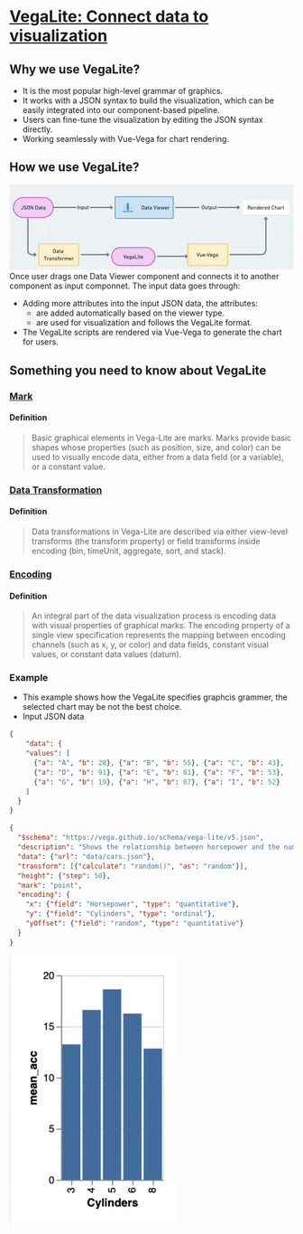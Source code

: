 # [VegaLite: Connect data to visualization](https://vega.github.io/vega-lite/)
## Why we use VegaLite? 
* It is the most popular high-level grammar of graphics. 
* It works with a JSON syntax to build the visualization, which can be easily integrated into our component-based pipeline. 
* Users can fine-tune the visualization by editing the JSON syntax directly.
* Working seamlessly with Vue-Vega for chart rendering. 
## How we use VegaLite?
![](./image/vegalite-pipeline.png)
Once user drags one Data Viewer component and connects it to another component as input componnet. The input data goes through:
* Adding more attributes into the input JSON data, the attributes:
    * are added automatically based on the viewer type. 
    * are used for visualization and follows the VegaLite format. 
* The VegaLite scripts are rendered via Vue-Vega to generate the chart for users. 

## Something you need to know about VegaLite
 
### [Mark](https://vega.github.io/vega-lite/docs/mark.html) 
#### Definition
> Basic graphical elements in Vega-Lite are marks. Marks provide basic shapes whose properties (such as position, size, and color) can be used to visually encode data, either from a data field (or a variable), or a constant value.

### [Data Transformation](https://vega.github.io/vega-lite/docs/transform.html)

#### Definition
> Data transformations in Vega-Lite are described via either view-level transforms (the transform property) or field transforms inside encoding (bin, timeUnit, aggregate, sort, and stack).

### [Encoding](https://vega.github.io/vega-lite/docs/encoding.html)
#### Definition
> An integral part of the data visualization process is encoding data with visual properties of graphical marks. The encoding property of a single view specification represents the mapping between encoding channels (such as x, y, or color) and data fields, constant visual values, or constant data values (datum).

### Example 
* This example shows how the VegaLite specifies graphcis grammer, the selected chart may be not the best choice. 
* Input JSON data
```json
{
    "data": {
    "values": [
      {"a": "A", "b": 28}, {"a": "B", "b": 55}, {"a": "C", "b": 43},
      {"a": "D", "b": 91}, {"a": "E", "b": 81}, {"a": "F", "b": 53},
      {"a": "G", "b": 19}, {"a": "H", "b": 87}, {"a": "I", "b": 52}
    ]
  }
}
```


```json
{
  "$schema": "https://vega.github.io/schema/vega-lite/v5.json",
  "description": "Shows the relationship between horsepower and the numbver of cylinders using point marks with random offset (jittering).",
  "data": {"url": "data/cars.json"},
  "transform": [{"calculate": "random()", "as": "random"}],
  "height": {"step": 50},
  "mark": "point",
  "encoding": {
    "x": {"field": "Horsepower", "type": "quantitative"},
    "y": {"field": "Cylinders", "type": "ordinal"},
    "yOffset": {"field": "random", "type": "quantitative"}
  }
}
``` 
<img src="./image/vega-aggregate.png" width="300">




